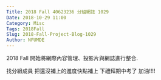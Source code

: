 ```yaml
---
Title: 2018 Fall 40623236 分組網誌 1029
Date: 2018-10-29 11:00
Category: Misc
Tags: 2018Fall
Slug: 2018-Fall-Project-Blog-1029
Author: NFUMDE
---
```


2018 Fall 開始將網際內容管理、投影片與網誌進行整合.

<!-- PELICAN_END_SUMMARY -->


找分組成員
把還沒補上的進度快點補上
下禮拜期中考了 加油!!!!
